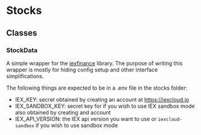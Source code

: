 # Stocks

## Classes

### StockData

A simple wrapper for the [iexfinance](https://pypi.org/project/iexfinance/) library. The purpose of writing this wrapper is mostly for hiding config setup and other interface simplifications. 

The following things are expected to be in a .env file in the stocks folder:
- IEX_KEY: secret obtained by creating an account at https://iexcloud.io
- IEX_SANDBOX_KEY: secret key for if you wish to use IEX sandbox mode also obtained by creating and account
- IEX_API_VERSION: the IEX api version you want to use or `iexcloud-sandbox` if you wish to use sandbox mode